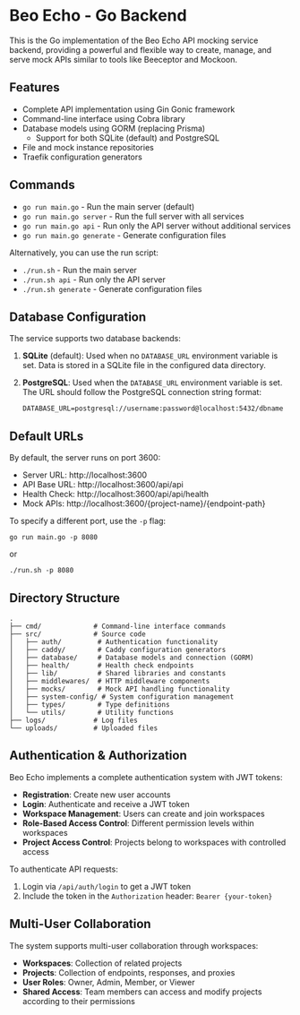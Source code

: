 # Beo Echo - Go Backend

This is the Go implementation of the Beo Echo API mocking service backend, providing a powerful and flexible way to create, manage, and serve mock APIs similar to tools like Beeceptor and Mockoon.

## Features

- Complete API implementation using Gin Gonic framework
- Command-line interface using Cobra library
- Database models using GORM (replacing Prisma)
  - Support for both SQLite (default) and PostgreSQL
- File and mock instance repositories
- Traefik configuration generators

## Commands

- `go run main.go` - Run the main server (default)
- `go run main.go server` - Run the full server with all services
- `go run main.go api` - Run only the API server without additional services
- `go run main.go generate` - Generate configuration files

Alternatively, you can use the run script:
- `./run.sh` - Run the main server
- `./run.sh api` - Run only the API server
- `./run.sh generate` - Generate configuration files

## Database Configuration

The service supports two database backends:

1. **SQLite** (default): Used when no `DATABASE_URL` environment variable is set. Data is stored in a SQLite file in the configured data directory.

2. **PostgreSQL**: Used when the `DATABASE_URL` environment variable is set. The URL should follow the PostgreSQL connection string format:
   ```
   DATABASE_URL=postgresql://username:password@localhost:5432/dbname
   ```

## Default URLs

By default, the server runs on port 3600:

- Server URL: http://localhost:3600
- API Base URL: http://localhost:3600/api/api
- Health Check: http://localhost:3600/api/api/health
- Mock APIs: http://localhost:3600/{project-name}/{endpoint-path}

To specify a different port, use the `-p` flag:
```
go run main.go -p 8080
```
or
```
./run.sh -p 8080
```

## Directory Structure

```
.
├── cmd/             # Command-line interface commands
├── src/             # Source code
│   ├── auth/         # Authentication functionality
│   ├── caddy/        # Caddy configuration generators
│   ├── database/     # Database models and connection (GORM)
│   ├── health/       # Health check endpoints
│   ├── lib/          # Shared libraries and constants
│   ├── middlewares/  # HTTP middleware components
│   ├── mocks/        # Mock API handling functionality
│   ├── system-config/ # System configuration management
│   ├── types/        # Type definitions
│   └── utils/        # Utility functions
├── logs/            # Log files
└── uploads/         # Uploaded files
```

## Authentication & Authorization

Beo Echo implements a complete authentication system with JWT tokens:

- **Registration**: Create new user accounts
- **Login**: Authenticate and receive a JWT token
- **Workspace Management**: Users can create and join workspaces
- **Role-Based Access Control**: Different permission levels within workspaces
- **Project Access Control**: Projects belong to workspaces with controlled access

To authenticate API requests:
1. Login via `/api/auth/login` to get a JWT token
2. Include the token in the `Authorization` header: `Bearer {your-token}`

## Multi-User Collaboration

The system supports multi-user collaboration through workspaces:

- **Workspaces**: Collection of related projects
- **Projects**: Collection of endpoints, responses, and proxies 
- **User Roles**: Owner, Admin, Member, or Viewer
- **Shared Access**: Team members can access and modify projects according to their permissions

